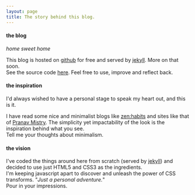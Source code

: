 ```yaml
---
layout: page
title: The story behind this blog.
---
```


#### the blog
*home sweet home*

This blog is hosted on [github][1] for free and served by [jekyll][2]. More on that soon.  
See the source code [here](http://github.com/anshulk/anshulk.github.com). Feel free to use, improve and reflect back.

#### the inspiration
I'd always wished to have a personal stage to speak my heart out, and this is it.

I have read some nice and minimalist blogs like [zen:habits](http://www.zenhabits.net) and sites like that of [Pranav Mistry](http://www.pranavmistry.com).
The simplicity yet impactability of the look is the inspiration behind what you see.  
Tell me your thoughts about minimalism.

#### the vision
I've coded the things around here from scratch (served by [jekyll][2]) and decided to use just HTML5 and CSS3 as the ingredients.   
I'm keeping javascript apart to discover and unleash the power of CSS transforms. "*Just a personal adventure.*"  
Pour in your impressions.

  [1]: http://github.com/
  [2]: http://jekyllrb.com/
